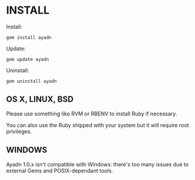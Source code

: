 # INSTALL

Install:

`gem install ayadn`  

Update:

`gem update ayadn`  

Uninstall:

`gem uninstall ayadn`  

## OS X, LINUX, BSD

Please use something like RVM or RBENV to install Ruby if necessary.

You can also use the Ruby shipped with your system but it will require root privileges.

## WINDOWS

Ayadn 1.0.x isn't compatible with Windows: there's too many issues due to external Gems and POSIX-dependant tools.  

